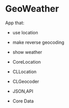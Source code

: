 # GeoWeather
App that:
- use location
- make reverse geocoding
- show weather

- CoreLocation
- CLLocation
- CLGeocoder
- JSON,API
- Core Data
